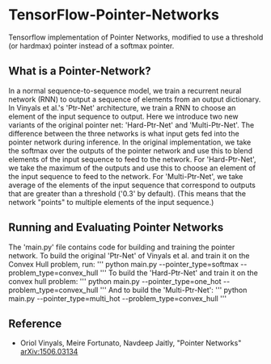 # TensorFlow-Pointer-Networks

Tensorflow implementation of Pointer Networks, modified to use a threshold (or hardmax) pointer instead of a softmax pointer.
## What is a Pointer-Network?
In a normal sequence-to-sequence model, we train a recurrent neural network (RNN) to output a sequence of elements from an output dictionary. In Vinyals et al.'s 'Ptr-Net' architecture, we train a RNN to choose an element of the input sequence to output. 
Here we introduce two new variants of the original pointer net: 'Hard-Ptr-Net' and 'Multi-Ptr-Net'. The difference between the three networks is what input gets fed into the pointer network during inference. In the original implementation, we take the softmax over the outputs of the pointer network and use this to blend elements of the input sequence to feed to the network. For 'Hard-Ptr-Net', we take the maximum of the outputs and use this to choose an element of the input sequence to feed to the network.
For 'Multi-Ptr-Net', we take average of the elements of the input sequence that correspond to outputs that are greater than a threshold ('0.3' by default). (This means that the network "points" to multiple elements of the input sequence.)
## Running and Evaluating Pointer Networks
The 'main.py' file contains code for building and training the pointer network. To build the original 'Ptr-Net' of Vinyals et al. and train it on the Convex Hull problem, run:
'''
python main.py --pointer_type=softmax --problem_type=convex_hull
'''
To build the 'Hard-Ptr-Net' and train it on the convex hull problem:
'''
python main.py --pointer_type=one_hot --problem_type=convex_hull
'''
And to build the 'Multi-Ptr-Net':
'''
python main.py --pointer_type=multi_hot --problem_type=convex_hull
'''

## Reference
- Oriol Vinyals, Meire Fortunato, Navdeep Jaitly, "Pointer Networks" [arXiv:1506.03134](http://arxiv.org/abs/1506.03134)
